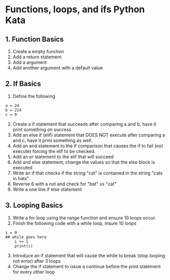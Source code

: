 # Functions, loops, and ifs Python Kata

## 1. Function Basics

1. Create a empty function
2. Add a return statement
3. Add a argument
4. Add another argument with a default value

## 2. If Basics

1. Define the following
```
a = 24
b = 214
c = 0
```
2. Create a if statement that succeeds after comparing a and b, have it print something on success
3. Add an else if (elif) statement that DOES NOT execute after comparing a and c, have it print something as well.
4. Add an and statement to the if comparison that causes the if to fail (not execute) forcing the elif to be checked.
5. Add an or statement to the elif that will succeed
6. Add and else statement, change the values so that the else block is executed
7. Write an if that checks if the string "cat" is contained in the string "cats in hats".
8. Reverse 6 with a not and check for "bat" vs "cat"
9. Write a one line if else statement

## 3. Looping Basics

1. Write a for loop using the range function and ensure 10 loops occur.
2. Finish the following code with a while loop, insure 10 loops
```
i = 0
## while goes here
    i += 1
    print(i)
```
3. Introduce an if statement that will cause the while to break (stop looping not error) after 3 loops
4. Change the if statement to issue a continue before the print statement for every other loop